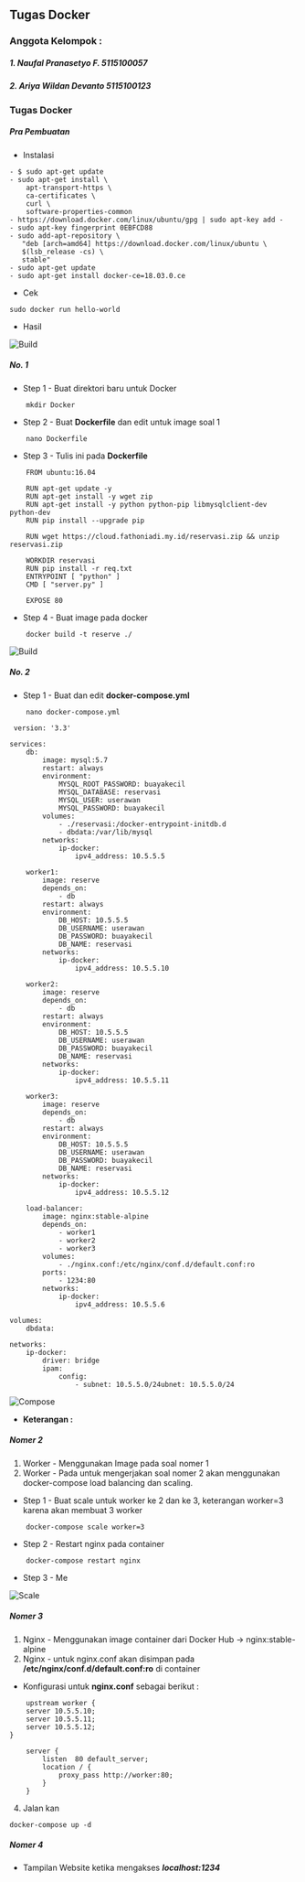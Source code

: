 ## Tugas Docker

### Anggota Kelompok :

##### 1. Naufal Pranasetyo F.	5115100057
##### 2. Ariya Wildan Devanto	5115100123

### Tugas Docker

##### Pra Pembuatan
- Instalasi 

```
- $ sudo apt-get update
- sudo apt-get install \
    apt-transport-https \
    ca-certificates \
    curl \
    software-properties-common
- https://download.docker.com/linux/ubuntu/gpg | sudo apt-key add -
- sudo apt-key fingerprint 0EBFCD88
- sudo add-apt-repository \
   "deb [arch=amd64] https://download.docker.com/linux/ubuntu \
   $(lsb_release -cs) \
   stable"
- sudo apt-get update
- sudo apt-get install docker-ce=18.03.0.ce
```
- Cek 

```
sudo docker run hello-world
```
- Hasil

![Build](img/4.png "Build-Image")


##### No. 1
- Step 1 - Buat direktori baru untuk Docker
```
    mkdir Docker
```
- Step 2 - Buat **Dockerfile** dan edit untuk image soal 1
```
    nano Dockerfile
```
- Step 3 - Tulis ini pada **Dockerfile**
```
    FROM ubuntu:16.04

    RUN apt-get update -y
    RUN apt-get install -y wget zip
    RUN apt-get install -y python python-pip libmysqlclient-dev python-dev
    RUN pip install --upgrade pip

    RUN wget https://cloud.fathoniadi.my.id/reservasi.zip && unzip reservasi.zip

    WORKDIR reservasi
    RUN pip install -r req.txt
    ENTRYPOINT [ "python" ]
    CMD [ "server.py" ]

    EXPOSE 80
```
- Step 4 - Buat image pada docker
```
    docker build -t reserve ./
```
![Build](img/1.png "Build-Image")

##### No. 2 
- Step 1 - Buat dan edit **docker-compose.yml**
```
    nano docker-compose.yml
```

```
 version: '3.3'

services:
    db:
        image: mysql:5.7
        restart: always
        environment:
            MYSQL_ROOT_PASSWORD: buayakecil
            MYSQL_DATABASE: reservasi
            MYSQL_USER: userawan
            MYSQL_PASSWORD: buayakecil
        volumes:
            - ./reservasi:/docker-entrypoint-initdb.d
            - dbdata:/var/lib/mysql
        networks:
            ip-docker:
                ipv4_address: 10.5.5.5

    worker1:
        image: reserve
        depends_on:
            - db
        restart: always
        environment: 
            DB_HOST: 10.5.5.5
            DB_USERNAME: userawan
            DB_PASSWORD: buayakecil
            DB_NAME: reservasi
        networks:
            ip-docker:
                ipv4_address: 10.5.5.10

    worker2:
        image: reserve
        depends_on:
            - db
        restart: always
        environment: 
            DB_HOST: 10.5.5.5
            DB_USERNAME: userawan
            DB_PASSWORD: buayakecil
            DB_NAME: reservasi
        networks:
            ip-docker:
                ipv4_address: 10.5.5.11

    worker3:
        image: reserve
        depends_on:
            - db
        restart: always
        environment:
            DB_HOST: 10.5.5.5
            DB_USERNAME: userawan
            DB_PASSWORD: buayakecil
            DB_NAME: reservasi
        networks:
            ip-docker:
                ipv4_address: 10.5.5.12

    load-balancer:
        image: nginx:stable-alpine
        depends_on:
            - worker1
            - worker2
            - worker3
        volumes:
            - ./nginx.conf:/etc/nginx/conf.d/default.conf:ro
        ports:
            - 1234:80
        networks: 
            ip-docker:
                ipv4_address: 10.5.5.6

volumes:
    dbdata:

networks: 
    ip-docker:
        driver: bridge
        ipam: 
            config:
                - subnet: 10.5.5.0/24ubnet: 10.5.5.0/24
```

![Compose](img/2.png "Docker Compose")

- **Keterangan :**
##### Nomer 2
1. Worker - Menggunakan Image pada soal nomer 1
2. Worker - Pada untuk mengerjakan soal nomer 2 akan menggunakan docker-compose load balancing dan scaling.

- Step 1 - Buat scale untuk worker ke 2 dan ke 3, keterangan worker=3 karena akan membuat 3 worker
```
    docker-compose scale worker=3
```
- Step 2 - Restart nginx pada container
```
    docker-compose restart nginx
```
- Step 3 - Me

![Scale](img/3.png "Docker Scale")

##### Nomer 3
1. Nginx - Menggunakan image container dari Docker Hub -> nginx:stable-alpine
2. Nginx - untuk nginx.conf akan disimpan pada **/etc/nginx/conf.d/default.conf:ro** di container

- Konfigurasi untuk **nginx.conf** sebagai berikut :
```
    upstream worker {
    server 10.5.5.10;
    server 10.5.5.11;
    server 10.5.5.12;
}

    server {
        listen  80 default_server;
        location / {
            proxy_pass http://worker:80;
        }
    }
```
4. Jalan kan 
```
docker-compose up -d
```
##### Nomer 4
- Tampilan Website ketika mengakses ***localhost:1234***


